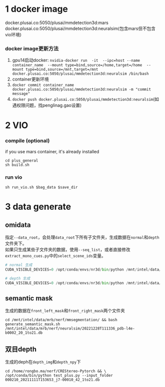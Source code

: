 # 1 docker image
docker.plusai.co:5050/plusai/mmdetection3d:mars  
docker.plusai.co:5050/plusai/mmdetection3d:neuralsim(包含mars但不包含vio环境)
### docker image更新方法

1. gpu14启动docker: `nvidia-docker run  -it  --ipc=host --name container_name  --mount type=bind,source=/home,target=/home  --mount type=bind,source=/mnt,target=/mnt docker.plusai.co:5050/plusai/mmdetection3d:neuralsim /bin/bash`
2. container更新环境
3. `docker commit container_name docker.plusai.co:5050/plusai/mmdetection3d:neuralsim -m "commit message"`
4. `docker push docker.plusai.co:5050/plusai/mmdetection3d:neuralsim`(如遇权限问题，找penglinag.gao设置)

# 2 VIO
### compile (optional)
if you use mars container, it's already installed
```
cd plus_general
sh build.sh
```

### run vio
```
sh run_vio.sh $bag_data $save_dir
```
# 

# 3 data generate


## omidata

指定`--data_root`，会处理`data_root`下所有子文件夹，生成数据在`normal`和`depth`文件夹下。  
如果只生成某些子文件夹的数据，使用`--seq_list`，或者直接修改`extract_mono_cues.py`中的`select_scene_ids`变量。

```python
# normal 生成
CUDA_VISIBLE_DEVICES=0 /opt/conda/envs/nr3d/bin/python /mnt/intel/data/mrb/nerf/omnidata/omnidata_tools/torch/extract_mono_cues.py --data_root /mnt/intel/data/mrb/dataset/nerf/pdb_b2_benchmark/  --verbose --task normal --normals_dirname normal 

# depth 生成
CUDA_VISIBLE_DEVICES=0 /opt/conda/envs/nr3d/bin/python /mnt/intel/data/mrb/nerf/omnidata/omnidata_tools/torch/extract_mono_cues.py --data_root /mnt/intel/data/mrb/dataset/nerf/pdb_b2_benchmark/ --verbose --task depth --depth_dirname depth
```

## semantic mask

生成的数据在`front_left_mask`和`front_right_mask`两个文件夹

```shell
cd /mnt/intel/data/mrb/nerf/mmsegmentation/ && bash generate_semantic_mask.sh /mnt/intel/data/mrb/nerf/neuralsim/20221228T111336_pdb-l4e-b0002_20_1to21.db
```

## 双目depth
生成的deph在`depth_img`和`depth_npy`下
```
cd /home/rongbo.ma/nerf/CREStereo-Pytorch && \
/opt/conda/bin/python test_plus.py --input_folder 000210_20211111T153653_j7-00010_42_1to21.db
```

